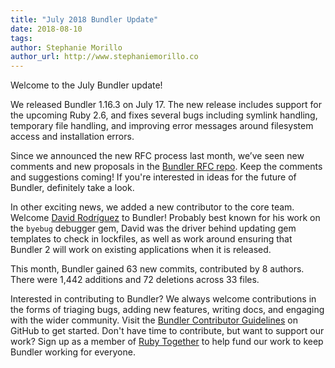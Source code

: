 ```yaml
---
title: "July 2018 Bundler Update"
date: 2018-08-10 
tags:
author: Stephanie Morillo
author_url: http://www.stephaniemorillo.co
---
```


Welcome to the July Bundler update!


We released Bundler 1.16.3 on July 17. The new release includes support for the upcoming Ruby 2.6, and fixes several bugs including symlink handling, temporary file handling, and improving error messages around filesystem access and installation errors.

Since we announced the new RFC process last month, we’ve seen new comments and new proposals in the [Bundler RFC repo](https://github.com/bundler/rfcs/pulls). Keep the comments and suggestions coming! If you're interested in ideas for the future of Bundler, definitely take a look.

In other exciting news, we added a new contributor to the core team. Welcome [David Rodríguez](https://github.com/deivid-rodriguez) to Bundler! Probably best known for his work on the `byebug` debugger gem, David was the driver behind updating gem templates to check in lockfiles, as well as work around ensuring that Bundler 2 will work on existing applications when it is released.

This month, Bundler gained 63 new commits, contributed by 8 authors. There were 1,442 additions and 72 deletions across 33 files.

Interested in contributing to Bundler? We always welcome contributions in the forms of triaging bugs, adding new features, writing docs, and engaging with the wider community. Visit the [Bundler Contributor Guidelines](https://github.com/bundler/bundler/blob/master/doc/contributing/README.md) on GitHub to get started. Don't have time to contribute, but want to support our work? Sign up as a member of [Ruby Together](https://rubytogether.org) to help fund our work to keep Bundler working for everyone.
